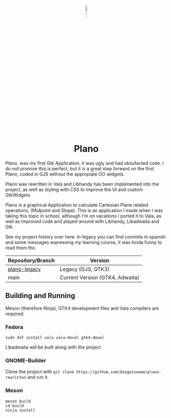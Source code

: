 <div align="center">
  <image src="data/Plano.png" width="10%">
    <h1>Plano</h1>
</div>

Plano, was my first Gtk Application, it was ugly and had obsufacted code. I do not promise this is perfect, but it is a great step forward on the first Plano, coded in GJS without the appropiate OO widgets.

Plano was rewritten in Vala and Libhandy has been implemented into the project, as well as styling with CSS to improve the UI and custom GtkWidgets

Plano is a graphical Application to calculate Cartesian Plane related operations, (Midpoint and Slope). This is an application I made when I was taking this topic in school, although I'm on vacations I ported it to Vala, as well as improved code and played around with Libhandy, Libadwaita and Gtk

See my project history over here. In legacy you can find commits in spanish and some messages expressing my learning course, it was kinda funny to read them tho.

| Repository/Branch | Version |
| ----------------- | ------- |
| [plano-legacy](https://github.com/DiegoIvanME/plano-legacy) | Legacy (GJS, GTK3) |
| main | Current Version (GTK4, Adwaita) |

## Building and Running

Meson (therefore Ninja), GTK4 development files and Vala compilers are required.

### Fedora 

```
sudo dnf install vala vala-devel gtk4-devel
```

Libadwaita will be built along with the project


### GNOME-Builder

Clone the project with `git clone https://github.com/diegoivanme/plano-rewritten` and run it.

### Meson

```
meson build
cd build
ninja install
```
